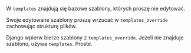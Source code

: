W `templates` znajdują się bazowe szablony, których proszę nie edytować.

Swoje edytowane szablony proszę wrzucać w `templates_override` zachowując strukturę plików.

Django wpierw bierze szablony z `templates_override`. Jeżeli nie znajduje szablonu, używa `templates`. Proste.
